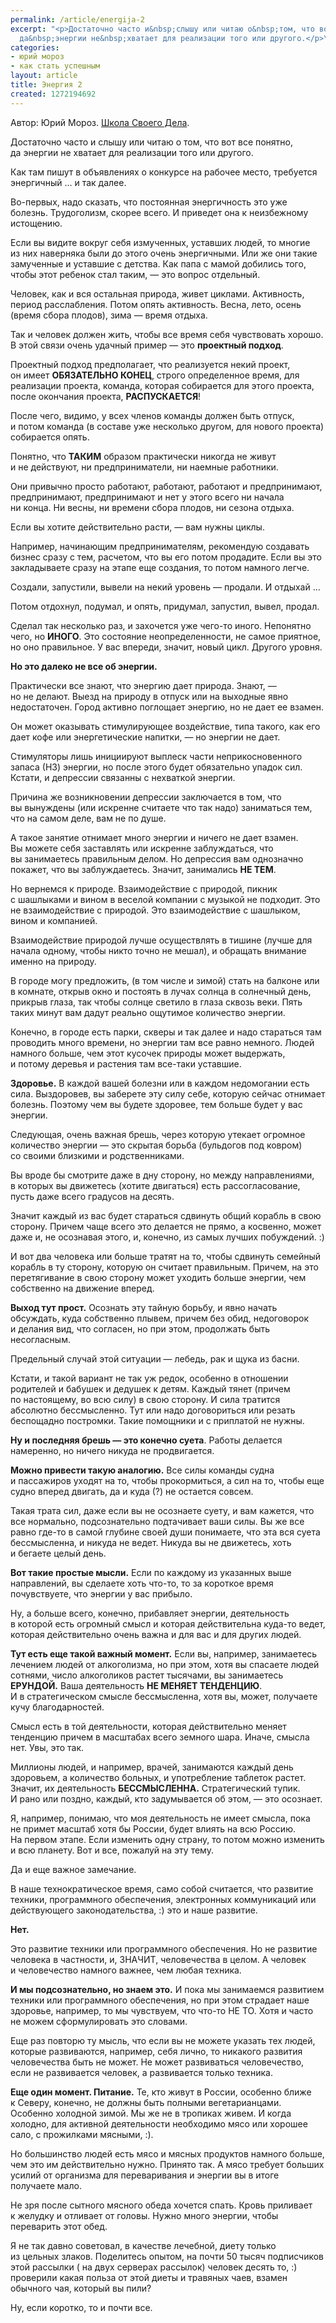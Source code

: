 ```yaml
---
permalink: /article/energija-2
excerpt: "<p>Достаточно часто и&nbsp;слышу или читаю о&nbsp;том, что вот все понятно,
  да&nbsp;энергии не&nbsp;хватает для реализации того или другого.</p>\r\n"
categories:
- юрий мороз
- как стать успешным
layout: article
title: Энергия 2
created: 1272194692
---
```

<!--break-->
Автор: Юрий Мороз. <a href="http://www.shsd.ru/">Школа Своего Дела</a>. 
<p>Достаточно часто и&nbsp;слышу или читаю о&nbsp;том, что вот все понятно, да&nbsp;энергии не&nbsp;хватает для реализации того или другого.</p>
<p>Как там пишут в&nbsp;объявлениях о&nbsp;конкурсе на&nbsp;рабочее место, требуется энергичный ... и&nbsp;так далее.</p>
<p>Во-первых, надо сказать, что постоянная энергичность это уже болезнь. Трудоголизм, скорее всего. И&nbsp;приведет она к&nbsp;неизбежному истощению. </p>
<p>Если вы&nbsp;видите вокруг себя измученных, уставших людей, то&nbsp;многие из&nbsp;них наверняка были до&nbsp;этого очень энергичными. Или&nbsp;же они такие замученные и&nbsp;уставшие с&nbsp;детства. Как папа с&nbsp;мамой добились того, чтобы этот ребенок стал таким,&nbsp;— это вопрос отдельный.</p>
<p>Человек, как и&nbsp;вся остальная природа, живет циклами. Активность, период расслабления. Потом опять активность. Весна, лето, осень (время сбора плодов), зима&nbsp;— время отдыха.</p>
<p>Так и&nbsp;человек должен жить, чтобы все время себя чувствовать хорошо. В&nbsp;этой связи очень удачный пример&nbsp;— это <strong>проектный подход</strong>.</p>
<p>Проектный подход предполагает, что реализуется некий проект, он&nbsp;имеет <strong>ОБЯЗАТЕЛЬНО КОНЕЦ</strong>, строго определенное время, для реализации проекта, команда, которая собирается для этого проекта, после окончания проекта, <strong>РАСПУСКАЕТСЯ</strong>!</p>
<p>После чего, видимо, у&nbsp;всех членов команды должен быть отпуск, и&nbsp;потом команда (в&nbsp;составе уже несколько другом, для нового проекта) собирается опять. </p>
<p>Понятно, что <strong>ТАКИМ</strong> образом практически никогда не&nbsp;живут и&nbsp;не&nbsp;действуют, ни&nbsp;предприниматели, ни&nbsp;наемные работники.</p>
<p>Они привычно просто работают, работают, работают и&nbsp;предпринимают, предпринимают, предпринимают и&nbsp;нет у&nbsp;этого всего ни&nbsp;начала ни&nbsp;конца. Ни&nbsp;весны, ни&nbsp;времени сбора плодов, ни&nbsp;сезона отдыха.</p>
<p>Если вы&nbsp;хотите действительно расти,&nbsp;— вам нужны циклы.</p>
<p>Например, начинающим предпринимателям, рекомендую создавать бизнес сразу с&nbsp;тем, расчетом, что вы&nbsp;его потом продадите. Если вы&nbsp;это закладываете сразу на&nbsp;этапе еще создания, то&nbsp;потом намного легче.</p>
<p>Создали, запустили, вывели на&nbsp;некий уровень&nbsp;— продали. И&nbsp;отдыхай ...</p>
<p>Потом отдохнул, подумал, и&nbsp;опять, придумал, запустил, вывел, продал.</p>
<p>Сделал так несколько раз, и&nbsp;захочется уже чего-то иного. Непонятно чего, но&nbsp;<strong>ИНОГО</strong>. Это состояние неопределенности, не&nbsp;самое приятное, но&nbsp;оно правильное. У&nbsp;вас впереди, значит, новый цикл. Другого уровня.</p>
<p><strong>Но&nbsp;это далеко не&nbsp;все об&nbsp;энергии.</strong></p>
<p>Практически все знают, что энергию дает природа. Знают,&nbsp;— но&nbsp;не&nbsp;делают. Выезд на&nbsp;природу в&nbsp;отпуск или на&nbsp;выходные явно недостаточен. Город активно поглощает энергию, но&nbsp;не&nbsp;дает ее&nbsp;взамен.</p>
<p>Он&nbsp;может оказывать стимулирующее воздействие, типа такого, как его дает кофе или энергетические напитки,&nbsp;— но&nbsp;энергии не&nbsp;дает.</p>
<p>Стимуляторы лишь инициируют выплеск части неприкосновенного запаса (НЗ) энергии, но&nbsp;после этого будет обязательно упадок сил. Кстати, и&nbsp;депрессии связанны с&nbsp;нехваткой энергии.</p>
<p>Причина&nbsp;же возникновении депрессии заключается в&nbsp;том, что вы&nbsp;вынуждены (или искренне считаете что так надо) заниматься тем, что на&nbsp;самом деле, вам не&nbsp;по&nbsp;душе. </p>
<p>А&nbsp;такое занятие отнимает много энергии и&nbsp;ничего не&nbsp;дает взамен. Вы&nbsp;можете себя заставлять или искренне заблуждаться, что вы&nbsp;занимаетесь правильным делом. Но&nbsp;депрессия вам однозначно покажет, что вы&nbsp;заблуждаетесь. Значит, занимались <strong>НЕ&nbsp;ТЕМ</strong>.</p>
<p>Но&nbsp;вернемся к&nbsp;природе. Взаимодействие с&nbsp;природой, пикник с&nbsp;шашлыками и&nbsp;вином в&nbsp;веселой компании с&nbsp;музыкой не&nbsp;подходит. Это не&nbsp;взаимодействие с&nbsp;природой. Это взаимодействие с&nbsp;шашлыком, вином и&nbsp;компанией.</p>
<p>Взаимодействие природой лучше осуществлять в&nbsp;тишине (лучше для начала одному, чтобы никто точно не&nbsp;мешал), и&nbsp;обращать внимание именно на&nbsp;природу.</p>
<p>В&nbsp;городе могу предложить, (в&nbsp;том числе и&nbsp;зимой) стать на&nbsp;балконе или в&nbsp;комнате, открыв окно и&nbsp;постоять в&nbsp;лучах солнца в&nbsp;солнечный день, прикрыв глаза, так чтобы солнце светило в&nbsp;глаза сквозь веки. Пять таких минут вам дадут реально ощутимое количество энергии.</p>
<p>Конечно, в&nbsp;городе есть парки, скверы и&nbsp;так далее и&nbsp;надо стараться там проводить много времени, но&nbsp;энергии там все равно немного. Людей намного больше, чем этот кусочек природы может выдержать, и&nbsp;потому деревья и&nbsp;растения там все-таки уставшие.</p>
<p><strong>Здоровье.</strong> В&nbsp;каждой вашей болезни или в&nbsp;каждом недомогании есть сила. Выздоровев, вы&nbsp;заберете эту силу себе, которую сейчас отнимает болезнь. Поэтому чем вы&nbsp;будете здоровее, тем больше будет у&nbsp;вас энергии.</p>
<p>Следующая, очень важная брешь, через которую утекает огромное количество энергии&nbsp;— это скрытая борьба (бульдогов под ковром) со&nbsp;своими близкими и&nbsp;родственниками. </p>
<p>Вы&nbsp;вроде&nbsp;бы смотрите даже в&nbsp;дну сторону, но&nbsp;между направлениями, в&nbsp;которых вы&nbsp;движетесь (хотите двигаться) есть рассогласование, пусть даже всего градусов на&nbsp;десять.</p>
<p>Значит каждый из&nbsp;вас будет стараться сдвинуть общий корабль в&nbsp;свою сторону. Причем чаще всего это делается не&nbsp;прямо, а&nbsp;косвенно, может даже&nbsp;и, не&nbsp;осознавая этого, и, конечно, из&nbsp;самых лучших побуждений. :)</p>
<p>И&nbsp;вот два человека или больше тратят на&nbsp;то, чтобы сдвинуть семейный корабль в&nbsp;ту&nbsp;сторону, которую он&nbsp;считает правильным. Причем, на&nbsp;это перетягивание в&nbsp;свою сторону может уходить больше энергии, чем собственно на&nbsp;движение вперед.</p>
<p><strong>Выход тут прост.</strong> Осознать эту тайную борьбу, и&nbsp;явно начать обсуждать, куда собственно плывем, причем без обид, недоговорок и&nbsp;делания вид, что согласен, но&nbsp;при этом, продолжать быть несогласным.</p>
<p>Предельный случай этой ситуации&nbsp;— лебедь, рак и&nbsp;щука из&nbsp;басни. </p>
<p>Кстати, и&nbsp;такой вариант не&nbsp;так уж&nbsp;редок, особенно в&nbsp;отношении родителей и&nbsp;бабушек и&nbsp;дедушек к&nbsp;детям. Каждый тянет (причем по&nbsp;настоящему, во&nbsp;всю силу) в&nbsp;свою сторону. И&nbsp;сила тратится абсолютно бессмысленно. Тут или надо договориться или резать беспощадно постромки. Такие помощники и&nbsp;с&nbsp;приплатой не&nbsp;нужны.</p>
<p><strong>Ну&nbsp;и&nbsp;последняя брешь&nbsp;— это конечно суета</strong>. Работы делается намеренно, но&nbsp;ничего никуда не&nbsp;продвигается.</p>
<p><strong>Можно привести такую аналогию.</strong> Все силы команды судна и&nbsp;пассажиров уходят на&nbsp;то, чтобы прокормиться, а&nbsp;сил на&nbsp;то, чтобы еще судно вперед двигать, да&nbsp;и&nbsp;куда (?) не&nbsp;остается совсем.</p>
<p>Такая трата сил, даже если вы&nbsp;не&nbsp;осознаете суету, и&nbsp;вам кажется, что все нормально, подсознательно подтачивает ваши силы. Вы&nbsp;же все равно где-то в&nbsp;самой глубине своей души понимаете, что эта вся суета бессмысленна, и&nbsp;никуда не&nbsp;ведет. Никуда вы&nbsp;не&nbsp;движетесь, хоть и&nbsp;бегаете целый день.</p>
<p><strong>Вот такие простые мысли.</strong> Если по&nbsp;каждому из&nbsp;указанных выше направлений, вы&nbsp;сделаете хоть что-то, то&nbsp;за&nbsp;короткое время почувствуете, что энергии у&nbsp;вас прибыло.</p>
<p>Ну, а&nbsp;больше всего, конечно, прибавляет энергии, деятельность в&nbsp;которой есть огромный смысл и&nbsp;которая действительна куда-то ведет, которая действительно очень важна и&nbsp;для вас и&nbsp;для других людей.</p>
<p><strong>Тут есть еще такой важный момент.</strong> Если&nbsp;вы, например, занимаетесь лечением людей от&nbsp;алкоголизма, но&nbsp;при этом, хотя вы&nbsp;спасаете людей сотнями, число алкоголиков растет тысячами, вы&nbsp;занимаетесь <strong>ЕРУНДОЙ.</strong> Ваша деятельность <strong>НЕ&nbsp;МЕНЯЕТ ТЕНДЕНЦИЮ</strong>. И&nbsp;в&nbsp;стратегическом смысле бессмысленна, хотя&nbsp;вы, может, получаете кучу благодарностей.</p>
<p>Смысл есть в&nbsp;той деятельности, которая действительно меняет тенденцию причем в&nbsp;масштабах всего земного шара. Иначе, смысла нет. Увы, это так. </p>
<p>Миллионы людей, и&nbsp;например, врачей, занимаются каждый день здоровьем, а&nbsp;количество больных, и&nbsp;употребление таблеток растет. Значит, их&nbsp;деятельность <strong>БЕССМЫСЛЕННА.</strong> Стратегический тупик. И&nbsp;рано или поздно, каждый, кто задумывается об&nbsp;этом,&nbsp;— это осознает.</p>
<p>Я, например, понимаю, что моя деятельность не&nbsp;имеет смысла, пока не&nbsp;примет масштаб хотя&nbsp;бы России, будет влиять на&nbsp;всю Россию. На&nbsp;первом этапе. Если изменить одну страну, то&nbsp;потом можно изменить и&nbsp;всю планету. Вот и&nbsp;все, пожалуй на&nbsp;эту тему.</p>
<p>Да&nbsp;и&nbsp;еще важное замечание.</p>
<p>В&nbsp;наше технократическое время, само собой считается, что развитие техники, программного обеспечения, электронных коммуникаций или действующего законодательства, :) это и&nbsp;наше развитие.</p>
<p><strong>Нет.</strong></p>
<p>Это развитие техники или программного обеспечения. Но&nbsp;не&nbsp;развитие человека в&nbsp;частности, и, ЗНАЧИТ, человечества в&nbsp;целом. А&nbsp;человек и&nbsp;человечество намного важнее, чем любая техника.</p>
<p><strong>И&nbsp;мы&nbsp;подсознательно, но&nbsp;знаем это.</strong> И&nbsp;пока мы&nbsp;занимаемся развитием техники или программного обеспечения, но&nbsp;при этом страдает наше здоровье, например, то&nbsp;мы&nbsp;чувствуем, что что-то НЕ&nbsp;ТО. Хотя и&nbsp;часто не&nbsp;можем сформулировать это словами.</p>
<p>Еще раз повторю ту&nbsp;мысль, что если вы&nbsp;не&nbsp;можете указать тех людей, которые развиваются, например, себя лично, то&nbsp;никакого развития человечества быть не&nbsp;может. Не&nbsp;может развиваться человечество, если не&nbsp;развивается человек, а&nbsp;развивается только техника.</p>
<p><strong>Еще один момент. Питание.</strong> Те, кто живут в&nbsp;России, особенно ближе к&nbsp;Северу, конечно, не&nbsp;должны быть полными вегетарианцами. Особенно холодной зимой. Мы&nbsp;же не&nbsp;в&nbsp;тропиках живем. И&nbsp;когда холодно, для активной деятельности необходимо мясо или хорошее сало, с&nbsp;прожилками мясными, :). </p>
<p>Но&nbsp;большинство людей есть мясо и&nbsp;мясных продуктов намного больше, чем это им&nbsp;действительно нужно. Принято так. А&nbsp;мясо требует больших усилий от&nbsp;организма для переваривания и&nbsp;энергии вы&nbsp;в&nbsp;итоге получаете мало. </p>
<p>Не&nbsp;зря после сытного мясного обеда хочется спать. Кровь приливает к&nbsp;желудку и&nbsp;отливает от&nbsp;головы. Нужно много энергии, чтобы переварить этот обед.</p>
<p>Я&nbsp;не&nbsp;так давно советовал, в&nbsp;качестве лечебной, диету только из&nbsp;цельных злаков. Поделитесь опытом, на&nbsp;почти 50&nbsp;тысяч подписчиков этой рассылки ( на&nbsp;двух серверах рассылок) человек десять&nbsp;то, :) проверили какая польза от&nbsp;этой диеты и&nbsp;травяных чаев, взамен обычного чая, который вы&nbsp;пили?</p>
<p>Ну, если коротко, то&nbsp;и&nbsp;почти все.</p>

 
 
